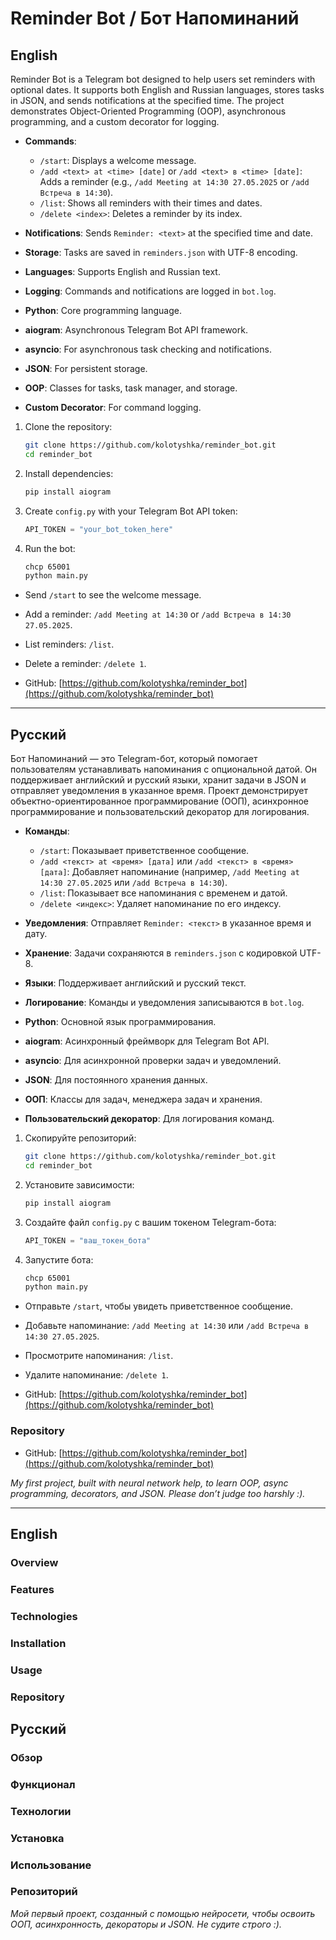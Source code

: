 # Reminder Bot / Бот Напоминаний 
 
## English 
 
Reminder Bot is a Telegram bot designed to help users set reminders with optional dates. It supports both English and Russian languages, stores tasks in JSON, and sends notifications at the specified time. The project demonstrates Object-Oriented Programming (OOP), asynchronous programming, and a custom decorator for logging. 
 
- **Commands**: 
  - `/start`: Displays a welcome message. 
  - `/add <text> at <time> [date]` or `/add <text> в <time> [date]`: Adds a reminder (e.g., `/add Meeting at 14:30 27.05.2025` or `/add Встреча в 14:30`). 
  - `/list`: Shows all reminders with their times and dates. 
  - `/delete <index>`: Deletes a reminder by its index. 
- **Notifications**: Sends `Reminder: <text>` at the specified time and date. 
- **Storage**: Tasks are saved in `reminders.json` with UTF-8 encoding. 
- **Languages**: Supports English and Russian text. 
- **Logging**: Commands and notifications are logged in `bot.log`. 
 
- **Python**: Core programming language. 
- **aiogram**: Asynchronous Telegram Bot API framework. 
- **asyncio**: For asynchronous task checking and notifications. 
- **JSON**: For persistent storage. 
- **OOP**: Classes for tasks, task manager, and storage. 
- **Custom Decorator**: For command logging. 
 
1. Clone the repository: 
   ```bash 
   git clone https://github.com/kolotyshka/reminder_bot.git 
   cd reminder_bot 
   ``` 
2. Install dependencies: 
   ```bash 
   pip install aiogram 
   ``` 
3. Create `config.py` with your Telegram Bot API token: 
   ```python 
   API_TOKEN = "your_bot_token_here" 
   ``` 
4. Run the bot: 
   ```bash 
   chcp 65001 
   python main.py 
   ``` 
 
- Send `/start` to see the welcome message. 
- Add a reminder: `/add Meeting at 14:30` or `/add Встреча в 14:30 27.05.2025`. 
- List reminders: `/list`. 
- Delete a reminder: `/delete 1`. 
 
- GitHub: [https://github.com/kolotyshka/reminder_bot](https://github.com/kolotyshka/reminder_bot) 
 
--- 
 
## Русский 
 
Бот Напоминаний — это Telegram-бот, который помогает пользователям устанавливать напоминания с опциональной датой. Он поддерживает английский и русский языки, хранит задачи в JSON и отправляет уведомления в указанное время. Проект демонстрирует объектно-ориентированное программирование (ООП), асинхронное программирование и пользовательский декоратор для логирования. 
 
- **Команды**: 
  - `/start`: Показывает приветственное сообщение. 
  - `/add <текст> at <время> [дата]` или `/add <текст> в <время> [дата]`: Добавляет напоминание (например, `/add Meeting at 14:30 27.05.2025` или `/add Встреча в 14:30`). 
  - `/list`: Показывает все напоминания с временем и датой. 
  - `/delete <индекс>`: Удаляет напоминание по его индексу. 
- **Уведомления**: Отправляет `Reminder: <текст>` в указанное время и дату. 
- **Хранение**: Задачи сохраняются в `reminders.json` с кодировкой UTF-8. 
- **Языки**: Поддерживает английский и русский текст. 
- **Логирование**: Команды и уведомления записываются в `bot.log`. 
 
- **Python**: Основной язык программирования. 
- **aiogram**: Асинхронный фреймворк для Telegram Bot API. 
- **asyncio**: Для асинхронной проверки задач и уведомлений. 
- **JSON**: Для постоянного хранения данных. 
- **ООП**: Классы для задач, менеджера задач и хранения. 
- **Пользовательский декоратор**: Для логирования команд. 
 
1. Скопируйте репозиторий: 
   ```bash 
   git clone https://github.com/kolotyshka/reminder_bot.git 
   cd reminder_bot 
   ``` 
2. Установите зависимости: 
   ```bash 
   pip install aiogram 
   ``` 
3. Создайте файл `config.py` с вашим токеном Telegram-бота: 
   ```python 
   API_TOKEN = "ваш_токен_бота" 
   ``` 
4. Запустите бота: 
   ```bash 
   chcp 65001 
   python main.py 
   ``` 
 
- Отправьте `/start`, чтобы увидеть приветственное сообщение. 
- Добавьте напоминание: `/add Meeting at 14:30` или `/add Встреча в 14:30 27.05.2025`. 
- Просмотрите напоминания: `/list`. 
- Удалите напоминание: `/delete 1`. 
 
- GitHub: [https://github.com/kolotyshka/reminder_bot](https://github.com/kolotyshka/reminder_bot) 
### Repository 
- GitHub: [https://github.com/kolotyshka/reminder_bot](https://github.com/kolotyshka/reminder_bot) 
 
*My first project, built with neural network help, to learn OOP, async programming, decorators, and JSON. Please don’t judge too harshly :).* 
 
--- 
## English 
### Overview 
### Features 
### Technologies 
### Installation 
### Usage 
### Repository 
## Русский 
### Обзор 
### Функционал 
### Технологии 
### Установка 
### Использование 
### Репозиторий 
 
*Мой первый проект, созданный с помощью нейросети, чтобы освоить ООП, асинхронность, декораторы и JSON. Не судите строго :).* 
